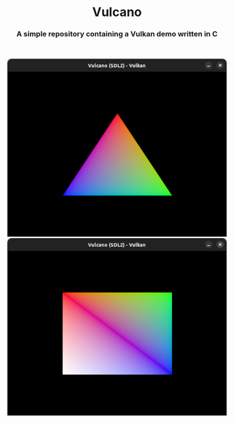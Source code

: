 <h1 align="center">Vulcano</h1>

<h3 align="center">
    A simple repository containing a Vulkan demo written in C
</h3>

<br>

<p float="left">
  <img src="resources/triangle.png" width="550vw" />
  <img src="resources/quad.png" width="550vw" />
</p>

